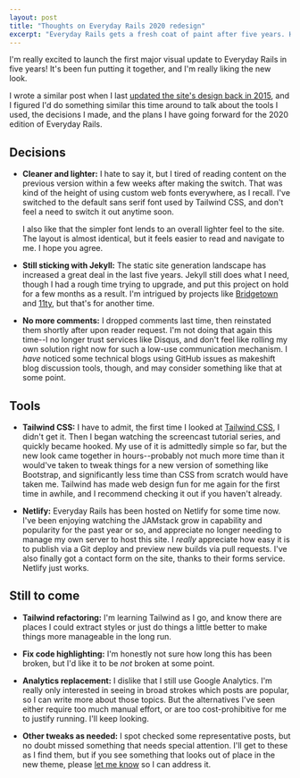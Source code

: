 ```yaml
---
layout: post
title: "Thoughts on Everyday Rails 2020 redesign"
excerpt: "Everyday Rails gets a fresh coat of paint after five years. Here's what went into the new look."
---
```


I'm really excited to launch the first major visual update to
Everyday Rails in five years! It's been fun putting it together, and
I'm really liking the new look.

I wrote a similar post when I last [updated the site's design back in 2015],
and I figured I'd do something similar this time around to talk about
the tools I used, the decisions I made, and the plans I have going
forward for the 2020 edition of Everyday Rails.

[updated the site's design back in 2015]:/2015/08/09/redesign-2015-notes.html

## Decisions

- **Cleaner and lighter:** I hate to say it, but I tired of reading
  content on the previous version within a few weeks after making the
  switch. That was kind of the height of using custom web fonts
  everywhere, as I recall. I've switched to the default sans serif
  font used by Tailwind CSS, and don't feel a need to switch it out
  anytime soon.

  I also like that the simpler font lends to an overall lighter feel
  to the site. The layout is almost identical, but it feels easier to
  read and navigate to me. I hope you agree.

- **Still sticking with Jekyll:** The static site generation landscape
  has increased a great deal in the last five years. Jekyll still does
  what I need, though I had a rough time trying to upgrade, and put
  this project on hold for a few months as a result. I'm intrigued by
  projects like [Bridgetown] and [11ty], but that's for another time.

- **No more comments:** I dropped comments last time, then reinstated
  them shortly after upon reader request. I'm not doing that again
  this time--I no longer trust services like Disqus, and don't feel
  like rolling my own solution right now for such a low-use
  communication mechanism. I _have_ noticed some technical blogs using
  GitHub issues as makeshift blog discussion tools, though, and may
  consider something like that at some point.

[Bridgetown]:https://www.bridgetownrb.com
[11ty]:https://www.11ty.dev


## Tools

- **Tailwind CSS:** I have to admit, the first time I looked at
  [Tailwind CSS], I didn't get it. Then I began watching the screencast
  tutorial series, and quickly became hooked. My use of it is admittedly
  simple so far, but the new look came together in hours--probably not
  much more time than it would've taken to tweak things for a new
  version of something like Bootstrap, and significantly less time than
  CSS from scratch would have taken me. Tailwind has made web design
  fun for me again for the first time in awhile, and I recommend
  checking it out if you haven't already.

- **Netlify:** Everyday Rails has been hosted on Netlify for some time
  now. I've been enjoying watching the JAMstack grow in capability and
  popularity for the past year or so, and appreciate no longer needing
  to manage my own server to host this site. I _really_ appreciate how
  easy it is to publish via a Git deploy and preview new builds via
  pull requests. I've also finally got a contact form on the site,
  thanks to their forms service. Netlify just works.

[Tailwind CSS]:https://tailwindcss.com
[screencast tutorial series]:https://tailwindcss.com/course
[Netlify]:https://www.netlify.com


## Still to come

- **Tailwind refactoring:** I'm learning Tailwind as I go, and know
  there are places I could extract styles or just do things a little
  better to make things more manageable in the long run.

- **Fix code highlighting:** I'm honestly not sure how long this has
  been broken, but I'd like it to be _not_ broken at some point.

- **Analytics replacement:** I dislike that I still use Google
  Analytics. I'm really only interested in seeing in broad strokes
  which posts are popular, so I can write more about those topics. But
  the alternatives I've seen either require too much manual effort, or
  are too cost-prohibitive for me to justify running. I'll keep
  looking.

- **Other tweaks as needed:** I spot checked some representative posts,
  but no doubt missed something that needs special attention. I'll get
  to these as I find them, but if you see something that looks out of
  place in the new theme, please [let me know] so I can address it.

[let me know]:/contact.html
